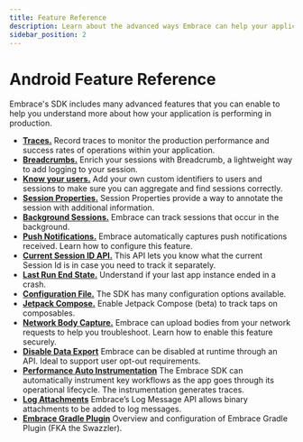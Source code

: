 ```yaml
---
title: Feature Reference
description: Learn about the advanced ways Embrace can help your application
sidebar_position: 2
---
```


# Android Feature Reference

Embrace's SDK includes many advanced features that you can enable to help you understand more about
how your application is performing in production.

* [**Traces.**](/android/features/traces.md) Record traces to monitor the production performance and success rates of operations within your application.
* [**Breadcrumbs.**](/android/features/breadcrumbs.md) Enrich your sessions with Breadcrumb, a lightweight way to add logging to your session.  
* [**Know your users.**](/android/features/identify-users.md) Add your own custom identifiers to users and sessions to make sure you can aggregate and find sessions correctly.
* [**Session Properties.**](/android/features/session-properties.md) Session Properties provide a way to annotate the session with additional information.
* [**Background Sessions.**](/android/features/background-sessions.md) Embrace can track sessions that occur in the background.
* [**Push Notifications.**](/android/features/push-notifications.md) Embrace automatically captures push notifications received. Learn how to configure this feature.
* [**Current Session ID API.**](/android/features/current-session-id-api.md) This API lets you know what the current Session Id is in case you need to track it separately.
* [**Last Run End State.**](/android/features/last-run-end-state.md) Understand if your last app instance ended in a crash.
* [**Configuration File.**](/android/features/configuration-file.md) The SDK has many configuration options available.
* [**Jetpack Compose.**](/android/features/jetpack-compose.md) Enable Jetpack Compose (beta) to track taps on composables.
* [**Network Body Capture.**](/android/features/network-body-capture.md) Embrace can upload bodies from your network requests to help you troubleshoot. Learn how to enable this feature securely.
* [**Disable Data Export**](/android/features/disable-data-export.md) Embrace can be disabled at runtime through an API. Ideal to support user opt-out requirements.  
* [**Performance Auto Instrumentation**](/android/features/performance-instrumentation.md) The Embrace SDK can automatically instrument key workflows as the app goes through its operational lifecycle. The instrumentation generates traces.
* [**Log Attachments**](/android/features/log_attachments.md) Embrace’s Log Message API allows binary attachments to be added to log messages.
* [**Embrace Gradle Plugin**](/android/features/embrace-gradle-plugin.md) Overview and configuration of Embrace Gradle Plugin (FKA the Swazzler).
